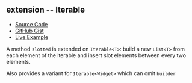 ## extension -- Iterable

- [Source Code](../../lib/extension/iterable.dart)
- [GitHub Gist](https://gist.github.com/lopo12123/fa2d412f12dff1c555853c60b49ff22f)
- [Live Example](https://dartpad.dev/?id=fa2d412f12dff1c555853c60b49ff22f&run=true&channel=stable)

A method `slotted` is extended on `Iterable<T>`: build a new `List<T>` from each element of the iterable and insert slot
elements between every two elements.

Also provides a variant for `Iterable<Widget>` which can omit `builder`